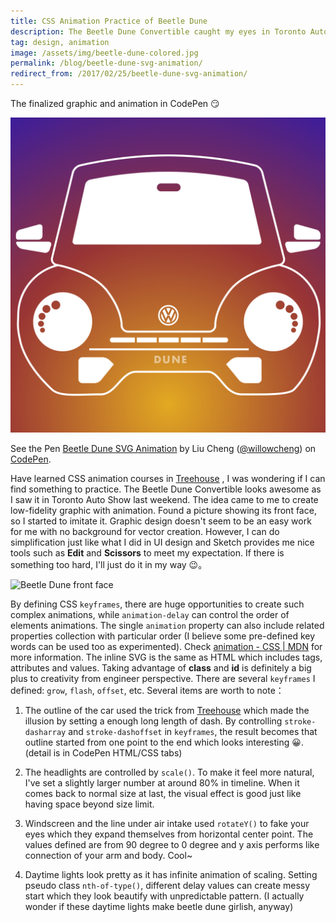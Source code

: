 ```yaml
---
title: CSS Animation Practice of Beetle Dune
description: The Beetle Dune Convertible caught my eyes in Toronto Auto show, which I got the motivation to apply CSS animation from skills learned and tried to create simplified Beetle outline.
tag: design, animation
image: /assets/img/beetle-dune-colored.jpg
permalink: /blog/beetle-dune-svg-animation/
redirect_from: /2017/02/25/beetle-dune-svg-animation/
---
```


The finalized graphic and animation in CodePen :smirk:

<img alt="Beetle dune in gradient background color" src="/assets/img/beetle-dune-colored.jpg" style="width: 640px;"/>

<p data-height="420" data-theme-id="light" data-slug-hash="ZeYPOW" data-default-tab="result" data-preview="true" data-user="willowcheng" data-embed-version="2" data-pen-title="Beetle Dune SVG Animation" class="codepen">See the Pen <a href="http://codepen.io/willowcheng/pen/ZeYPOW/">Beetle Dune SVG Animation</a> by Liu Cheng (<a href="http://codepen.io/willowcheng">@willowcheng</a>) on <a href="http://codepen.io">CodePen</a>.</p>
<script async src="https://production-assets.codepen.io/assets/embed/ei.js"></script>


Have learned CSS animation courses in [Treehouse](http://referrals.trhou.se/willowcheng) , I was wondering if I can find something to practice.
The Beetle Dune Convertible looks awesome as I saw it in Toronto Auto Show last weekend. The idea came to me to create low-fidelity graphic with animation. Found a picture showing its front face, so I started to imitate it.
Graphic design doesn't seem to be an easy work for me with no background for vector creation. However, I can do simplification just like what I did in UI design and Sketch provides me nice tools such as **Edit** and **Scissors** to meet my expectation. If there is something too hard, I'll just do it in my way :wink:。

![Beetle Dune front face](https://hips.hearstapps.com/amv-prod-cad-assets.s3.amazonaws.com/wp-content/uploads/2016/01/2016-Volkswagen-Beetle-Dune-1-121.jpg)

By defining CSS `keyframes`, there are huge opportunities to create such complex animations, while `animation-delay` can control the order of elements animations. The single `animation` property can also include related properties collection with particular order (I believe some pre-defined key words can be used too as experimented). Check [animation - CSS | MDN](https://developer.mozilla.org/en-US/docs/Web/CSS/animation) for more information.
The inline SVG is the same as HTML which includes tags, attributes and values. Taking advantage of **class** and **id** is definitely a big plus to creativity from engineer perspective. There are several `keyframes` I defined: `grow`, `flash`, `offset`, etc. 
Several items are worth to note：

1. The outline of the car used the trick from [Treehouse](http://referrals.trhou.se/willowcheng) which made the illusion by setting a enough long length of dash. By controlling `stroke-dasharray` and `stroke-dashoffset` in `keyframes`, the result becomes that outline started from one point to the end which looks interesting :grinning:. (detail is in CodePen HTML/CSS tabs)

2. The headlights are controlled by `scale()`. To make it feel more natural, I've set a slightly larger number at around 80% in timeline. When it comes back to normal size at last, the visual effect is good just like having space beyond size limit.

3. Windscreen and the line under air intake used `rotateY()` to fake your eyes which they expand themselves from horizontal center point. The values defined are from 90 degree to 0 degree and y axis performs like connection of your arm and body. Cool~

4. Daytime lights look pretty as it has infinite animation of scaling. Setting pseudo class `nth-of-type()`, different delay values can create messy start which they look beautify with unpredictable pattern. (I actually wonder if these daytime lights make beetle dune girlish, anyway)